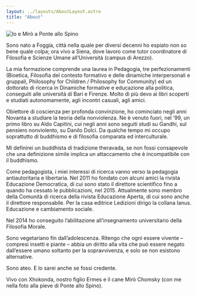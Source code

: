 ```yaml
---
layout: ../layouts/AboutLayout.astro
title: "About"
---
```

![Io e Mirò a Ponte allo Spino](/images/ponte-allo-spino.jpg)

Sono nato a Foggia, città nella quale per diversi decenni ho espiato non so bene quale colpa; ora vivo a Siena, dove lavoro come tutor coordinatore di Filosofia e Scienze Umane all’Università (campus di Arezzo).

La mia formazione comprende una laurea in Pedagogia, tre perfezionamenti (Bioetica, Filosofia del contesto formativo e delle dinamiche interpersonali e gruppali, Philosophy for Children / Philosophy for Community) ed un dottorato di ricerca in Dinamiche formative e educazione alla politica, conseguiti alle università di Bari e Firenze. Molto di più devo ai libri scoperti e studiati autonomamente, agli incontri casuali, agli amici.

Obiettore di coscienza per profonda convinzione, ho cominciato negli anni Novanta a studiare la teoria della nonviolenza. Ne è venuto fuori, nel ’99, un primo libro su Aldo Capitini, cui negli anni sono seguiti studi su Gandhi, sul pensiero nonviolento, su Danilo Dolci. Da qualche tempo mi occupo soprattutto di buddhismo e di filosofia comparata ed interculturale.

Mi definirei un buddhista di tradizione theravada, se non fossi consapevole che una definizione simile implica un attaccamento che è incompatibile con il buddhismo.

Come pedagogista, i miei interessi di ricerca vanno verso la pedagogia antiautoritaria e libertaria. Nel 2011 ho fondato con alcuni amici la rivista Educazione Democratica, di cui sono stato il direttore scientifico fino a quando ha cessato le pubblicazioni, nel 2015. Attualmente sono membro della Comunità di ricerca della rivista Educazione Aperta, di cui sono anche il direttore responsabile. Per la casa editrice Ledizioni dirigo la collana Ianus. Educazione e cambiamento sociale.

Nel 2014 ho conseguito l’abilitazione all’insegnamento universitario della Filosofia Morale.

Sono vegetariano fin dall’adolescenza. Ritengo che ogni essere vivente – compresi insetti e piante – abbia un diritto alla vita che può essere negato dall’essere umano soltanto per la sopravvivenza, e solo se non esistono alternative.

Sono ateo. E lo sarei anche se fossi credente.

Vivo con Xhokonda, nostro figlio Ermes e il cane Mirò Chomsky (con me nella foto alla pieve di Ponte allo Spino).

 